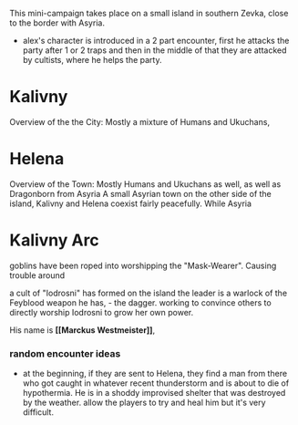This mini-campaign takes place on a small island in southern Zevka, close to the border with Asyria.

- alex's character is introduced in a 2 part encounter, first he attacks the party after 1 or 2 traps and then in the middle of that they are attacked by cultists, where he helps the party.

# Kalivny

Overview of the the City:
Mostly a mixture of Humans and Ukuchans, 

# Helena

Overview of the Town:
Mostly Humans and Ukuchans as well, as well as Dragonborn from Asyria
A small Asyrian town on the other side of the island, Kalivny and Helena coexist fairly peacefully. While Asyria 

# Kalivny Arc

goblins have been roped into worshipping the "Mask-Wearer". Causing trouble around 


a cult of "Iodrosni" has formed on the island
the leader is a warlock of the Feyblood weapon he has, - the dagger. working to convince others to directly worship Iodrosni to grow her own power.

His name is **[[Marckus Westmeister]]**, 

### random encounter ideas

- at the beginning, if they are sent to Helena, they find a man from there who got caught in whatever recent thunderstorm and is about to die of hypothermia. He is in a shoddy improvised shelter that was destroyed by the weather. allow the players to try and heal him but it's very difficult. 